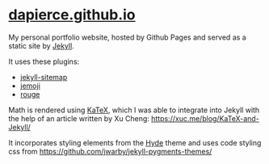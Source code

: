 # [dapierce.github.io](https://dapierce.github.io)

My personal portfolio website, hosted by Github Pages and served as a static site by [Jekyll](https://jekyllrb.com/).

It uses these plugins:
- [jekyll-sitemap](https://github.com/jekyll/jekyll-sitemap)
- [jemoji](https://github.com/jekyll/jemoji)
- [rouge](https://github.com/jneen/rouge)

Math is rendered using [KaTeX](https://khan.github.io/KaTeX/), which I was able to integrate into Jekyll with the help of an article written by Xu Cheng: https://xuc.me/blog/KaTeX-and-Jekyll/

It incorporates styling elements from the [Hyde](http://hyde.getpoole.com/) theme and uses code styling css from https://github.com/jwarby/jekyll-pygments-themes/
